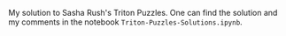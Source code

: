 My solution to Sasha Rush's Triton Puzzles. One can find the solution and my comments in the notebook `Triton-Puzzles-Solutions.ipynb`.
